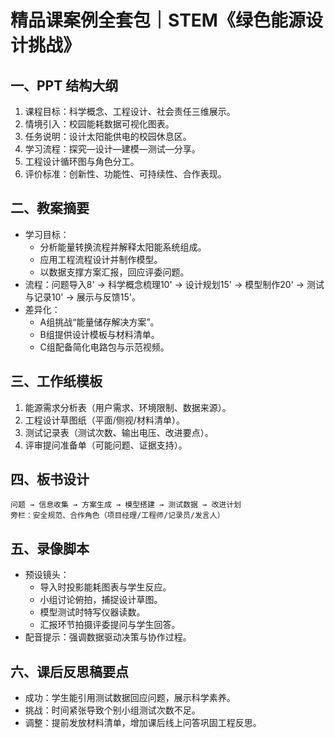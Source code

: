 # 精品课案例全套包｜STEM《绿色能源设计挑战》

## 一、PPT 结构大纲
1. 课程目标：科学概念、工程设计、社会责任三维展示。
2. 情境引入：校园能耗数据可视化图表。
3. 任务说明：设计太阳能供电的校园休息区。
4. 学习流程：探究—设计—建模—测试—分享。
5. 工程设计循环图与角色分工。
6. 评价标准：创新性、功能性、可持续性、合作表现。

## 二、教案摘要
- 学习目标：
  - 分析能量转换流程并解释太阳能系统组成。
  - 应用工程流程设计并制作模型。
  - 以数据支撑方案汇报，回应评委问题。
- 流程：问题导入8' → 科学概念梳理10' → 设计规划15' → 模型制作20' → 测试与记录10' → 展示与反馈15'。
- 差异化：
  - A组挑战“能量储存解决方案”。
  - B组提供设计模板与材料清单。
  - C组配备简化电路包与示范视频。

## 三、工作纸模板
1. 能源需求分析表（用户需求、环境限制、数据来源）。
2. 工程设计草图纸（平面/侧视/材料清单）。
3. 测试记录表（测试次数、输出电压、改进要点）。
4. 评审提问准备单（可能问题、证据支持）。

## 四、板书设计
```
问题 → 信息收集 → 方案生成 → 模型搭建 → 测试数据 → 改进计划
旁栏：安全规范、合作角色（项目经理/工程师/记录员/发言人）
```

## 五、录像脚本
- 预设镜头：
  - 导入时投影能耗图表与学生反应。
  - 小组讨论俯拍，捕捉设计草图。 
  - 模型测试时特写仪器读数。
  - 汇报环节拍摄评委提问与学生回答。
- 配音提示：强调数据驱动决策与协作过程。

## 六、课后反思稿要点
- 成功：学生能引用测试数据回应问题，展示科学素养。
- 挑战：时间紧张导致个别小组测试次数不足。
- 调整：提前发放材料清单，增加课后线上问答巩固工程反思。
